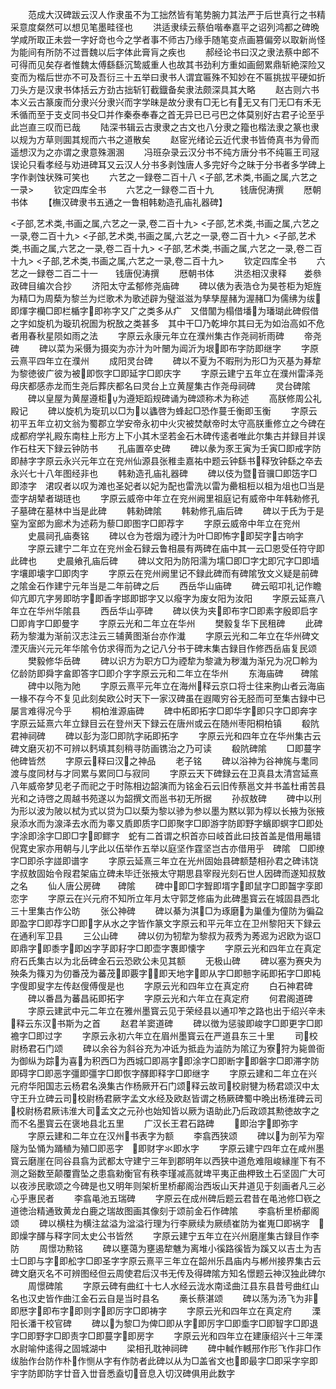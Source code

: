 <!-- { "loadSidebar": true } -->
　　范成大汉碑跋云汉人作隶虽不为工拙然皆有笔势腕力其法严于后世真行之书精采意度粲然可以想见笔墨畦径也
　　洪适隶续云蔡伯喈奉嘉平之诏列鸿都之碑晩学咸所取正未尝一字好竒也今之学者事不师古乃缘手随笔变点画篡偏旁以取新尚怪为能间有所防不过晋魏以后字体此膏肓之疾也
　　郝经论书曰汉之隶法蔡中郎不可得而见矣存者惟魏太傅繇繇沉鸷威重人也故其书劲利方重如画劒累鼎斩絶深险又变而为楷后世亦不可及吾衍三十五举曰隶书人谓宜匾殊不知妙在不匾挑拔平硬如折刀头方是汉隶书体括云方劲古拙斩钉截鐡备矣隶法颇深具其大略
　　赵古则六书本义云古篆废而分隶兴分隶兴而字学昧是故分隶有□无匕有无又有冂无□有禾无禾循而至于支攴同书殳□并作秦泰奉春之首无异已已弓巴之体莫别好古君子论至乎此岂直三叹而已哉
　　陆深书辑云古隶隶之古文也八分隶之籀也楷法隶之篆也隶以规为方草则圎其规而六书之道散矣
　　赵宧光绪论云近代隶书皆倚真书为骨而遥想汉为之亦谓之隶意殊溷溷
　　冯班杂录云汉分书不纯方唐分书不纯匾王司冦误论只看孝经与劝进碑耳又云汉人分书多剥蚀唐人多完好今之昧于分书者多学碑上字作剥蚀状殊可笑也
　　六艺之一録卷二百十八
<子部,艺术类,书画之属,六艺之一录>
　　钦定四库全书
　　六艺之一録卷二百十九　　　钱唐倪涛撰
　　厯朝书体
　　【橅汉碑隶书五通之一鲁相韩勅造孔庙礼器碑】

<子部,艺术类,书画之属,六艺之一录,卷二百十九>
<子部,艺术类,书画之属,六艺之一录,卷二百十九>
<子部,艺术类,书画之属,六艺之一录,卷二百十九>
<子部,艺术类,书画之属,六艺之一录,卷二百十九>
<子部,艺术类,书画之属,六艺之一录,卷二百十九>
<子部,艺术类,书画之属,六艺之一录,卷二百十九>
　　钦定四库全书
　　六艺之一録卷二百二十一　　钱唐倪涛撰
　　厯朝书体
　　洪丞相汉隶释　　娄叅政碑目编次合抄
　　济阳太守孟郁修尧庙碑
　　碑以俵为表浩仓为昊苍柜为矩旌为精□为周蔾为黎兰为烂歌术为歌述辟为璧滋滋为孳孳屋赭为渥赭□为儒绋为绂即煇字欗□即栏楯字即祢字又广之类多从疒　又借闟为榻借墦为璠瑚此碑假借之字如旋机为璇玑祝圄为柷敔之类甚多　其中干□乃乾坤尔其曰无为如治高如不危者用春秋星陨如雨之法
　　字原云永康元年立在濮州集古作尧祠祈雨碑
　　帝尧碑
　　碑以菜为采慑为摄奕为亦汁为叶闛为阊沂为垠即布字防即继字
　　字原云熹平四年立在濮州
　　成阳灵台碑
　　碑以不夏为不暇刑为形□为灭基为朞犂为黎徳彼广彼为被即恢字□即延字□即庆字
　　字原云建宁五年立在濮州雷泽尧母庆都感赤龙而生尧后葬庆都名曰灵台上立黄屋集古作尧母祠碑
　　灵台碑隂
　　碑以皇屋为黄屋遵柜为遵矩蹈规碑诵为碑颂称术为称述
　　高朕修周公礼殿记
　　碑以旋机为琁玑以□为以蠭啓为蜂起□恐作蔓壬衡即玉衡
　　字原云初平五年立初文翁为蜀郡立学安帝永初中火灾被焚献帝时太守高朕重修立之今碑在成都府学礼殿东南柱上形方上下小其木坚若金石木碑传逺者唯此尔集古并録目并误作石柱天下録云钟防书
　　孔庙置卒史碑
　　碑以彖为豕王寅为壬寅□即戒字防即赫字字原云永兴元年立在兖州仙源县张稚圭嘉祐中题云钟繇书释攷钟繇之卒去永兴七十八年图经非也
　　韩勑造孔庙礼器碑
　　碑以伎为暨音骥□即笾字□即漆字　涒叹者以叹为滩也圣妃者以妃为配也雷洗以雷为罍柤梪以柤为俎也□当是壶字胡辇者瑚琏也
　　字原云威帝中年立在兖州阙里祖庭记有威帝中年韩勑修孔子墓碑在墓林中当是此碑
　　韩勑碑隂
　　韩勑修孔庙后碑
　　碑以于氏为于是窒为室郎为廊术为述菞为藜□即图字□即荐字
　　字原云威帝中年立在兖州
　　史晨祠孔庙奏铭
　　碑以仓为苍烟为禋汁为叶□即怖字即契字古响字
　　字原云建宁二年立在兖州金石録云鲁相晨有两碑在庙中其一云□恩受任符守即此碑也
　　史晨飨孔庙后碑
　　碑以文阳为防阳濡为壖□即□字冘即冗字□即墙字壤即壊字□即肉字
　　字原云在兖州阙里记不録此碑而有碑隂攷文义疑是前碑之隂金石作建宁元年当是二年前碑之后
　　西岳华山庙碑
　　碑云昭卭礼记作瞻仰亢即亢字昘即昉字即香字邯即邯字又以癈字为废女阳为汝阳
　　字原云延熹八年立在华州华隂县
　　西岳华山亭碑
　　碑以侠为夹即布字□即素字殷即启字□即肯字□即曼字
　　字原云光和二年立在华州
　　樊毅复华下民租碑
　　此碑菞为黎瀐为渐前汉志注云三辅黄图渐台亦作瀐
　　字原云光和二年立在华州碑文湮灭唐兴元元年华隂令仿求得而为之记八分书于碑末集古録目作修西岳庙复民颂
　　樊毅修华岳碑
　　碑以识方为职方□为禋犂为黎濊为秽瀐为渐兄为况□軨为亿龄防即舜字畣即答字□即介字字原云元和二年立在华州
　　东海庙碑　　碑隂
　　碑中以陁为阤
　　字原云熹平元年立在海州释云京口将士往来朐山者云海庙一椽不存今不复见此刻矣欧公时天下一家汉碑虽在遐陬穷谷无胫而可至集古録中已屡言难得况今乎
　　桐柏淮源庙碑
　　碑中柘即拓字□即华字即只字□即奔字字原云延熹六年立録目云在登州天下録云在唐州或云在随州枣阳桐柏镇
　　殽阬君神祠碑
　　碑以彭为澎□即阬字祏即拓字
　　字原云光和四年立在华州集古云碑文磨灭初不可辨以麫填其刻稍寻防画镌治之乃可读
　　殽阬碑隂
　　□即蔓字他碑皆然
　　字原云释曰汉之神品
　　老子铭
　　碑以浴神为谷神旄与耄同渡与度同材与才同累与累同□与寂同
　　字原云天下碑録云在卫真县太清宫延熹八年威帝梦见老子而祀之于时陈相边韶演而为铭金石云旧传蔡邕文并书盖杜甫苦县光和之诗啓之周越书苑遂以为韶撰文而邕书初无所据
　　孙叔敖碑
　　碑中以刑为形以波为陂以栻为式以贷为□以蔾为黎以骖为参以墨为黙以郭为椁以长掖为张掖泉添水而为湶泽去水而为睾又貭即质字□即聚字□即游字防即野字蠙即螟字□即处字涂即涂字□即□字即鳏字　蛇有二首谓之枳首亦曰岐首此曰技首盖是借用鼂错倪寛史家亦用朝与儿字此以伍举作五举以庭坚作霆坚岂古亦借用乎　碑隂　□即缭字□即杀字諩即谱字
　　字原云延熹三年立在光州固始县碑额楚相孙君之碑讳饶字叔敖固始令叚君架庙立碑未毕迁张掖太守期思县宰叚光刻石世人因碑而遂知叔敖之名
　　仙人唐公房碑　　碑隂
　　碑中即□字聟即壻字即鼠字□即齧字孪即恋字
　　字原云在兴元府不知所立年月太守郭芝修庙为此碑墨寳云在城固县西北三十里集古作公昉
　　张公神碑
　　碑以綦为淇□为琢磨为巢偅为僮防为徧盁即盈字□即荐字□即字从水之字皆作篆文字原云和平元年立在卫州黎阳天下録云在通利军卫县
　　三公山碑
　　碑以仞为牣犂为黎叔为菽秀为莠迡为迟欧为讴□即鼎字即黍字即凶字芓即耔字□即壶字褢即懐字
　　字原云光和四年立在真定府石氏集古以为北岳碑金石云恐欧公未见其额
　　无极山碑
　　碑以塞为赛央为殃条为篠刃为仞番茂为蕃茂即覈字即天地字即从字□即戅字祏即拓字□即杶字傁即叟字左传赵傁傅傁是也
　　字原云光和四年立在真定府
　　白石神君碑
　　碑以番昌为蕃昌祏即拓字
　　字原云光和六年立在真定府
　　何君阁道碑
　　字原云建武中元二年立在雅州墨寳云见于荣经县以通卭笮之路也出于绍兴辛未释云东汉书斯为之首
　　赵君羊窦道碑
　　碑以徴为惩骏即峻字□即更字□即襜字□即过字
　　字原云永初六年立在眉州墨寳云在严道县东三十里
　　司校尉杨君石门颂
　　碑以余谷为斜谷充为冲诋为抵歮为澁防为隂辽为寮狩为毙兽衙为御纵为踪为喜为积西□为西城□即鬲字即涂字□即断字即磐字□即滞字防即碍字□即恶字彊即彊字□即恢字醳即释字□即继字
　　字原云建和二年立在兴元府华阳国志云杨君名涣集古作杨厥开石门颂释云故司校尉犍为杨君颂汉中太守王升立碑云司校尉杨君厥字孟文水经及欧赵皆谓之杨厥碑蜀中晩出杨淮碑云司校尉杨君厥讳淮大司孟文之元孙也始知皆以厥为语助此乃后政颂其勲徳故字之而不名墨寳云在褒地县北五里
　　广汉长王君石路碑
　　即治字即弥字
　　字原云建和二年立在汉州书表字为额
　　李翕西狭颂
　　碑以为剖苲为窄隧为坠悀为踊稙为殖□即恶字　即财字氺即水字
　　字原云建宁四年立在咸州墨寳云磨崖在同谷县翕为武都太守建宁三年到郡明年以西狭中道危难阻峻縁崖下有不测之谿数至颠覆霣坠之患翕勑衡官有秩李瑾减高就埤平夷正曲柙致土石坚固广大可以夜渉民歌颂之今碑是也又明年则架析里桥郙阁治西坂山天井道见于刻画者凡三必心乎惠民者
　　李翕黾池五瑞碑
　　字原云在成州碑后题云君昔在黾池修□嵚之道徳治精通致黄龙白鹿之瑞故图画其像刻于颂前金石作碑隂
　　李翕析里桥郙阁颂
　　碑以横柱为横注盆溢为湓溢行理为行李厥续为厥绩崔防为崔嵬□即祸字　即燥字醳与释字同太史公书皆然
　　字原云建宁五年立在兴州磨崖集古録目作李防
　　周憬功勲铭
　　碑以壅蔼为壅遏犂魋为离堆小徯路徯皆为蹊又以吉土为吉士□即与字即舩字□即圣字字原云熹平三年立在韶州乐昌庙内与郴州接界集古云碑文磨灭名不可辨图经但云周使君后汉书无传及得碑隂方知名憬题云神汉独此碑尔
　　周憬碑隂
　　字原云碑有曲红十七人水经云泷水南迳曲江县东县昔号曲红山名也汉史皆作曲江金石云自是当时县名
　　槀长蔡湛颂
　　碑以荡为汤飞为非即厯字即布字即则字即厉字□即祷字
　　字原云光和四年立在真定府
　　溧阳长潘干校官碑
　　碑以为黎□为俾□即从字即厉字□即埀字□即智字□即退字□即野字□即责字□即蔓字即房字
　　字原云光和四年立在建康绍兴十三年溧水尉喻仲逺得之固城湖中
　　梁相孔耽神祠碑
　　碑中輱作轗邢作形飞作非□作绂胎作台防作朴作恻从字有作防者此碑以从为□盖省文也即最字□即采字穻即宇字防即防字廿音入丗音悉盍切音息入切汉碑俱用此数字
